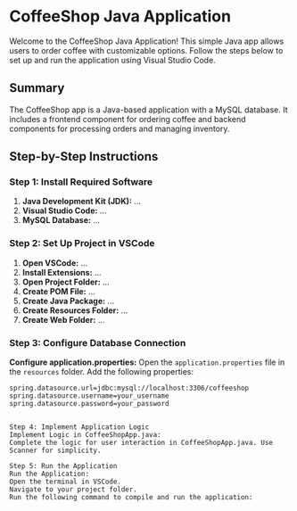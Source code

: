 # CoffeeShop Java Application

Welcome to the CoffeeShop Java Application! This simple Java app allows users to order coffee with customizable options. Follow the steps below to set up and run the application using Visual Studio Code.

## Summary

The CoffeeShop app is a Java-based application with a MySQL database. It includes a frontend component for ordering coffee and backend components for processing orders and managing inventory.

## Step-by-Step Instructions

### Step 1: Install Required Software

1. **Java Development Kit (JDK):** ...
2. **Visual Studio Code:** ...
3. **MySQL Database:** ...

### Step 2: Set Up Project in VSCode

1. **Open VSCode:** ...
2. **Install Extensions:** ...
3. **Open Project Folder:** ...
4. **Create POM File:** ...
5. **Create Java Package:** ...
6. **Create Resources Folder:** ...
7. **Create Web Folder:** ...

### Step 3: Configure Database Connection

**Configure application.properties:**
Open the `application.properties` file in the `resources` folder.
Add the following properties:

```properties
spring.datasource.url=jdbc:mysql://localhost:3306/coffeeshop
spring.datasource.username=your_username
spring.datasource.password=your_password


Step 4: Implement Application Logic
Implement Logic in CoffeeShopApp.java:
Complete the logic for user interaction in CoffeeShopApp.java. Use Scanner for simplicity.

Step 5: Run the Application
Run the Application:
Open the terminal in VSCode.
Navigate to your project folder.
Run the following command to compile and run the application:





